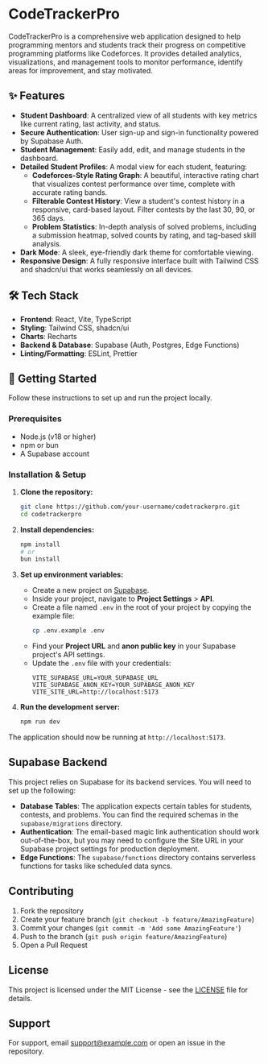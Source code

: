 # CodeTrackerPro

CodeTrackerPro is a comprehensive web application designed to help programming mentors and students track their progress on competitive programming platforms like Codeforces. It provides detailed analytics, visualizations, and management tools to monitor performance, identify areas for improvement, and stay motivated.

## ✨ Features

- **Student Dashboard**: A centralized view of all students with key metrics like current rating, last activity, and status.
- **Secure Authentication**: User sign-up and sign-in functionality powered by Supabase Auth.
- **Student Management**: Easily add, edit, and manage students in the dashboard.
- **Detailed Student Profiles**: A modal view for each student, featuring:
  - **Codeforces-Style Rating Graph**: A beautiful, interactive rating chart that visualizes contest performance over time, complete with accurate rating bands.
  - **Filterable Contest History**: View a student's contest history in a responsive, card-based layout. Filter contests by the last 30, 90, or 365 days.
  - **Problem Statistics**: In-depth analysis of solved problems, including a submission heatmap, solved counts by rating, and tag-based skill analysis.
- **Dark Mode**: A sleek, eye-friendly dark theme for comfortable viewing.
- **Responsive Design**: A fully responsive interface built with Tailwind CSS and shadcn/ui that works seamlessly on all devices.

## 🛠️ Tech Stack

- **Frontend**: React, Vite, TypeScript
- **Styling**: Tailwind CSS, shadcn/ui
- **Charts**: Recharts
- **Backend & Database**: Supabase (Auth, Postgres, Edge Functions)
- **Linting/Formatting**: ESLint, Prettier

## 🚀 Getting Started

Follow these instructions to set up and run the project locally.

### Prerequisites

- Node.js (v18 or higher)
- npm or bun
- A Supabase account

### Installation & Setup

1.  **Clone the repository:**

    ```bash
    git clone https://github.com/your-username/codetrackerpro.git
    cd codetrackerpro
    ```

2.  **Install dependencies:**

    ```bash
    npm install
    # or
    bun install
    ```

3.  **Set up environment variables:**

    - Create a new project on [Supabase](https://supabase.com/).
    - Inside your project, navigate to **Project Settings** > **API**.
    - Create a file named `.env` in the root of your project by copying the example file:
      ```bash
      cp .env.example .env
      ```
    - Find your **Project URL** and **anon public key** in your Supabase project's API settings.
    - Update the `.env` file with your credentials:
      ```
      VITE_SUPABASE_URL=YOUR_SUPABASE_URL
      VITE_SUPABASE_ANON_KEY=YOUR_SUPABASE_ANON_KEY
      VITE_SITE_URL=http://localhost:5173
      ```

4.  **Run the development server:**
    ```bash
    npm run dev
    ```

The application should now be running at `http://localhost:5173`.

## Supabase Backend

This project relies on Supabase for its backend services. You will need to set up the following:

- **Database Tables**: The application expects certain tables for students, contests, and problems. You can find the required schemas in the `supabase/migrations` directory.
- **Authentication**: The email-based magic link authentication should work out-of-the-box, but you may need to configure the Site URL in your Supabase project settings for production deployment.
- **Edge Functions**: The `supabase/functions` directory contains serverless functions for tasks like scheduled data syncs.

## Contributing

1. Fork the repository
2. Create your feature branch (`git checkout -b feature/AmazingFeature`)
3. Commit your changes (`git commit -m 'Add some AmazingFeature'`)
4. Push to the branch (`git push origin feature/AmazingFeature`)
5. Open a Pull Request

## License

This project is licensed under the MIT License - see the [LICENSE](LICENSE) file for details.

## Support

For support, email support@example.com or open an issue in the repository.

